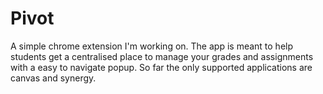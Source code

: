 # Pivot

A simple chrome extension I'm working on.
The app is meant to help students get a centralised place to manage your grades and assignments with a easy to navigate popup. So far the only supported applications are canvas and synergy.
